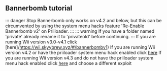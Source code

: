 ## Bannerbomb tutorial
::: danger Stop
Bannerbomb only works on v4.2 and below, but this can be circumvented by using the system menu hacks feature 'Re-Enable Bannerbomb v2' on Priiloader.
:::
::: warning 
If you have a folder named 'private' already rename it to 'privateold' before continuing.
:::
If you are running Wii version v3.0-v4.1 click [here]/https://wii.skyybrew.xyz/#/bannerbombv1)
If you are running Wii version v4.2 or have the priiloader system menu hack enabled click [here](https://wii.skyybrew.xyz/#/bannerbombv2)
If you are running Wii version v4.3 and do not have the priiloader system menu hack enabled click [here](https://wii.skyybrew.xyz/#/chooseyourexploit) and choose a different exploit

